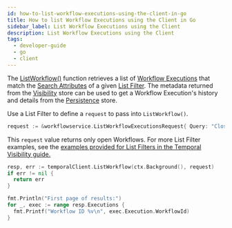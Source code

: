 ```yaml
---
id: how-to-list-workflow-executions-using-the-client-in-go
title: How to list Workflow Executions using the Client in Go
sidebar_label: List Workflow Executions using the Client
description: List Workflow Executions using the Client
tags:
  - developer-guide
  - go
  - client
---
```


The [ListWorkflow()](https://pkg.go.dev/go.temporal.io/sdk/client#Client.ListWorkflow) function retrieves a list of [Workflow Executions](/concepts/what-is-a-workflow-execution) that match the [Search Attributes](/concepts/what-is-a-search-attribute) of a given [List Filter](/concepts/what-is-a-list-filter).
The metadata returned from the [Visibility](/concepts/what-is-visibility) store can be used to get a Workflow Execution's history and details from the [Persistence](/concepts/what-is-a-temporal-cluster#persistence) store.

Use a List Filter to define a `request` to pass into `ListWorkflow()`.

```go
request := &workflowservice.ListWorkflowExecutionsRequest{ Query: "CloseTime = missing" }
```

This `request` value returns only open Workflows.
For more List Filter examples, see the [examples provided for List Filters in the Temporal Visibility guide.](/concepts/what-is-a-list-filter#list-filter-examples)

```go
resp, err := temporalClient.ListWorkflow(ctx.Background(), request)
if err != nil {
  return err
}

fmt.Println("First page of results:")
for _, exec := range resp.Executions {
  fmt.Printf("Workflow ID %v\n", exec.Execution.WorkflowId)
}
```

